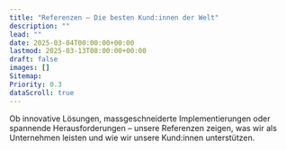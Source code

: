 ```yaml
---
title: "Referenzen – Die besten Kund:innen der Welt"
description: ""
lead: ""
date: 2025-03-04T00:00:00+00:00
lastmod: 2025-03-13T08:00:00+00:00
draft: false
images: []
Sitemap:
Priority: 0.3
dataScroll: true
---
```


Ob innovative Lösungen, massgeschneiderte Implementierungen oder spannende Herausforderungen – unsere Referenzen zeigen, was wir als Unternehmen leisten und wie wir unsere Kund:innen unterstützen.
